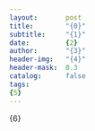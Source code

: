 ```yaml
---
layout:       post
title:        "{0}"
subtitle:     "{1}"
date:         {2}
author:       "{3}"
header-img:   "{4}"
header-mask:  0.3
catalog:      false
tags:
{5}
---
```

{6}